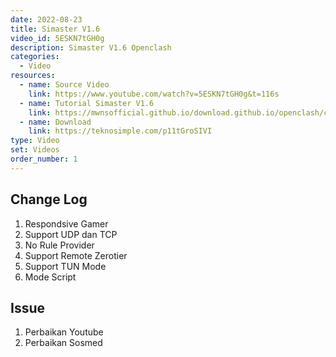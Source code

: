 ```yaml
---
date: 2022-08-23
title: Simaster V1.6
video_id: 5ESKN7tGH0g
description: Simaster V1.6 Openclash
categories:
  - Video
resources:
  - name: Source Video
    link: https://www.youtube.com/watch?v=5ESKN7tGH0g&t=116s
  - name: Tutorial Simaster V1.6
    link: https://mwnsofficial.github.io/download.github.io/openclash/cara-penggunaan-simaster-v1-6/
  - name: Download
    link: https://teknosimple.com/p11tGroSIVI
type: Video
set: Videos
order_number: 1
---
```


## Change Log

1. Respondsive Gamer
2. Support UDP dan TCP
3. No Rule Provider
4. Support Remote Zerotier
5. Support TUN Mode
6. Mode Script

## Issue

1. Perbaikan Youtube
2. Perbaikan Sosmed
